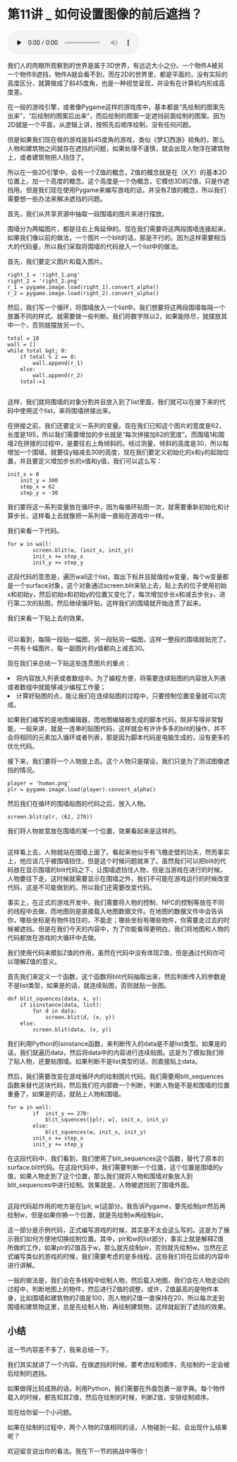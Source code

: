 # 第11讲 _ 如何设置图像的前后遮挡？

<audio id="audio" title="第11讲 | 如何设置图像的前后遮挡？" controls="" preload="none"><source id="mp3" src="https://static001.geekbang.org/resource/audio/e5/f3/e5aef9e29a582eb7076e70cf72eb3bf3.mp3"></audio>

我们人的肉眼所观察到的世界是属于3D世界，有远近大小之分。一个物件A被另一个物件B遮挡，物件A就会看不到，而在2D的世界里，都是平面的，没有实际的高度区分，就算做成了斜45度角，也是一种视觉呈现，并没有在计算机内形成高度差。

在一般的游戏引擎，或者像Pygame这样的游戏库中，基本都是“先绘制的图案先出来”，“后绘制的图案后出来”，而后绘制的图案一定遮挡前面绘制的图案。因为2D就是一个平面，从逻辑上讲，按照先后顺序绘制，没有任何问题。

但是如果我们现在做的游戏是斜45度角的游戏，类似《梦幻西游》视角的，那么人物和建筑物之间就存在遮挡的问题，如果处理不谨慎，就会出现人物浮在建筑物上，或者建筑物把人挡住了。

所以在一些2D引擎中，会有一个Z值的概念，Z值的概念就是在（X,Y）的基本2D位置上，加一个高度的概念。这个高度是一个伪概念，它模仿3D的Z值，只是作遮挡用。但是我们现在使用Pygame来编写游戏的话，并没有Z值的概念，所以我们需要想一些办法来解决遮挡的问题。

首先，我们从共享资源中抽取一段围墙的图片来进行摆放。

围墙分为两幅图片，都是往右上角延伸的。现在我们需要将这两段围墙连接起来。如果我们像以前的做法，一个图片一个blit的话，那是不行的。因为这样需要相当大的代码量，所以我们采取将围墙的代码放入一个list中的做法。

首先，我们要定义图片和载入图片。

```
right_1 = 'right_1.png'
right_2 = 'right_2.png'
r_1 = pygame.image.load(right_1).convert_alpha()
r_2 = pygame.image.load(right_2).convert_alpha()

```

然后，我们写一个循环，将围墙放入一个list中。我们想要将这两段围墙每隔一个放置不同的样式，就需要做一些判断。我们将数字除以2，如果能除尽，就摆放其中一个，否则就摆放另一个。

```
total = 10
wall = []
while total &gt; 0:
    if total % 2 == 0:
        wall.append(r_1)
    else:
        wall.append(r_2)
    total-=1  


```

这样，我们就将围墙的对象分割并且放入到了list里面，我们就可以在接下来的代码中使用这个list，来将围墙拼接出来。

在拼接之前，我们还要定义一系列的变量。现在我们已知这个图片的宽度是62，长度是195，所以我们需要增加的步长就是“每次拼接加62的宽度”。而围墙1和围墙2在拼接的过程中，是要往右上角倾斜的。经过测量，倾斜的高度是30，所以每增加一个围墙，就要往y轴减去30的高度，现在我们要定义初始化的x和y的起始位置，并且要定义增加步长的x值和y值，我们可以这么写：

```
init_x = 0
    init_y = 300
    step_x = 62
    step_y = -30

```

我们要将这一系列变量放在循环中，因为每循环贴图一次，就需要重新初始化和计算步长，这样看上去就像把一系列墙一直贴在游戏中一样。

我们来看一下代码。

```
for w in wall:
        screen.blit(w, (init_x, init_y))
        init_x += step_x
        init_y += step_y

```

这段代码的意思是，遍历wall这个list，取出下标并且赋值给w变量，每个w变量都是一个surface对象，这个对象通过screen.blit来贴上去，贴上去的位子使用初始x和初始y，然后初始x和初始y的位置又变化了，每次增加步长x和减去步长y，进行第二次的贴图，然后继续循环贴，这样我们的围墙就开始连贯了起来。

我们来看一下贴上去的效果。

<img src="https://static001.geekbang.org/resource/image/5e/91/5e15bd7c6cff5c0ff0080090ae1cc391.jpg" alt="">

可以看到，每隔一段贴一幅图，另一段贴另一幅图，这样一整段的围墙就贴完了。一共有十幅图片，每一副图片的y值都向上减去30。

现在我们来总结一下贴这些连贯图片的重点：

<li>
将内容放入列表或者数组中。为了编程方便，将需要连续贴图的内容放入列表或者数组中就能够减少编程工作量；
</li>
<li>
计算好贴图的点，能让我们在连续贴图的过程中，只要控制位置变量就可以完成。
</li>

如果我们编写的是地图编辑器，而地图编辑器生成的脚本代码，除非写得非常智能，一般来讲，就是一连串的贴图代码，这样就会有许许多多的blit的操作，并不会将相同的元素加入循环或者列表，那是因为脚本代码是电脑生成的，没有更多的优化代码。

接下来，我们要将一个人物放上去。这个人物只是摆设，我们只是为了测试图像遮挡的情况。

```
player = 'human.png'
plr = pygame.image.load(player).convert_alpha()

```

然后我们在循环的围墙贴图的代码之后，放入人物。

```
screen.blit(plr, (62, 270))

```

我们将人物故意放在围墙的某一个位置，效果看起来是这样的。

<img src="https://static001.geekbang.org/resource/image/32/a4/32e01951e1b5d28ec1cd0a616b9019a4.jpg" alt="">

这样看上去，人物就站在围墙上面了。看起来他似乎有飞檐走壁的功夫，然而事实上，他应该几乎被围墙挡住，但是这个时候问题就来了。虽然我们可以把blit的代码放在显示围墙的blit代码之下，让围墙遮挡住人物，但是当游戏在进行的时候，人物要往下走，这时候就需要显示在围墙之外，我们不可能在游戏运行的时候改变代码，这是不可能做到的。所以我们还需要改变代码。

事实上，在正式的游戏开发中，我们需要将人物的控制、NPC的控制等放在不同的线程中去做，而地图则是直接载入地图数据文件。在地图的数据文件中会告诉你，哪些坐标是有物件挡住的，不能走；哪些坐标有哪些物件，你需要走过去的时候被遮挡。但是在我们今天的内容中，为了你能看得更明白，我们将地图和人物的代码都放在游戏的大循环中去做。

我们使用代码来模拟Z值的作用，虽然在代码中没有体现Z值，但是通过代码你可以理解Z值的意义。

首先我们来定义一个函数，这个函数将blit代码抽取出来，然后判断传入的参数是不是list类型，如果是的话，就连续贴图，否则就贴一张图。

```
def blit_squences(data, x, y):
    if isinstance(data, list):
        for d in data:
            screen.blit(d, (x, y))
    else:
        screen.blit(data, (x, y))  

```

我们利用Python的isinstance函数，来判断传入的data是不是list类型。如果是的话，我们就遍历data，然后将data中的内容进行连续贴图。这是为了模拟我们除了贴人物，还要贴围墙。如果判断不是list类型的话，则直接贴上data。

然后，我们需要改变在游戏循环内的绘制图片代码。我们需要用blit_sequences函数来替代这块代码，然后我们在内部做一个判断，判断人物是不是和围墙的位置重叠了，如果是的话，就贴上人物和围墙。

```
for w in wall:
        if  init_y == 270:
            blit_squences([plr, w], init_x, init_y)
        else:
            blit_squences(w, init_x, init_y)
        init_x += step_x
        init_y += step_y

```

在这段代码中，我们看到，我们使用了blit_sequences这个函数，替代了原本的surface.blit代码。在这段代码中，我们需要判断一个位置，这个位置是围墙的y值，如果人物走到了这个位置，那么我们就将人物和围墙对象放入到blit_sequences中进行绘制。效果就是，人物被遮挡到了围墙外面。

<img src="https://static001.geekbang.org/resource/image/5d/1f/5d4eb9552dce19be5a8b184fe347391f.jpg" alt="">

这段代码起作用的地方是在[plr, w]这部分。我告诉Pygame，要先绘制plr然后再绘制w，但是如果你换一个位置，就是先绘制w再绘制plr。

这一部分是示例代码，正式编写游戏的时候，其实是不太会这么写的。这是为了展示我们如何方便地切换绘制位置。其中，plr和w的list部分，事实上就是解释Z值所做的工作，如果plr的Z值高于w，那么就先绘制plr，否则就先绘制w。当然在正式编写类似的游戏的时候，我们需要考虑的是多线程，这些我们将在后续的内容中进行讲解。

一般的做法是，我们会在多线程中绘制人物，然后载入地图，我们会在人物走动的过程中，判断地图上的物件，然后进行Z值的调整，或许，Z值最高的是物件本身，比如围墙和建筑物的Z值是100，而人物的Z值一直保持在20，所以每次走到围墙和建筑物这里，总是先绘制人物，再绘制建筑物，这样就起到了遮挡的效果。

## 小结

这一节内容差不多了，我来总结一下。

我们其实就讲了一个内容。在做遮挡的时候，要考虑绘制顺序，先绘制的一定会被后绘制的遮挡。

如果做得比较成熟的话，利用Python，我们需要在外面包裹一层字典。每个物件载入的时候，都告知其Z值，然后在绘制的时候，判断Z值，安排绘制顺序。

现在给你留一个小问题。

如果在绘制的过程中，两个人物的Z值相同的话，人物碰到一起，会出现什么结果呢？

欢迎留言说出你的看法。我在下一节的挑战中等你！
